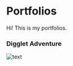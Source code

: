 Portfolios
================

Hi! This is my portfolios.<br>

### Digglet Adventure
![text](../master/Digglet%20Adventure/Images/main_menu.png)
